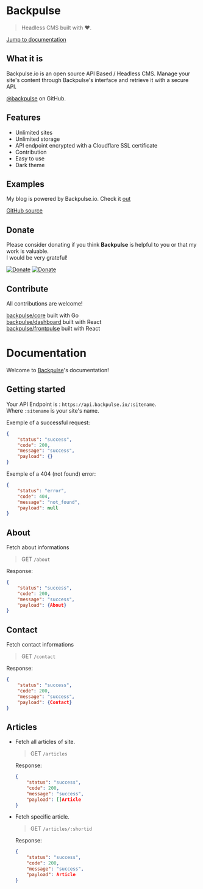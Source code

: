 # Backpulse

> Headless CMS built with ❤.

[Jump to documentation](#documentation)

## What it is

Backpulse.io is an open source API Based / Headless CMS. Manage your site's content through Backpulse's interface and retrieve it with a secure API.

[@backpulse](https://github.com/backpulse) on GitHub.

## Features

- Unlimited sites
- Unlimited storage
- API endpoint encrypted with a Cloudflare SSL certificate
- Contribution
- Easy to use
- Dark theme

## Examples

My blog is powered by Backpulse.io. Check it [out](https://blog.aureleoules.com)

[GitHub source](https://github.com/aureleoules/blog)

## Donate

Please consider donating if you think **Backpulse** is helpful to you or that my work is valuable.  
I would be very grateful!  
  
[![Donate](https://img.shields.io/badge/Donate-Crypto-blue.svg)](https://commerce.coinbase.com/checkout/b4d64264-dda8-41d0-9f15-0843f969fa79)
[![Donate](https://img.shields.io/badge/Donate-PayPal-green.svg)](https://www.paypal.me/aureleoules)

## Contribute

All contributions are welcome!  

[backpulse/core](https://github.com/backpulse/core) built with Go  
[backpulse/dashboard](https://github.com/backpulse/dashboard) built with React  
[backpulse/frontpulse](https://github.com/backpulse/frontpulse) built with React  

# Documentation
Welcome to [Backpulse](https://www.backpulse.io)'s documentation!

## Getting started

Your API Endpoint is : `https://api.backpulse.io/:sitename`.  
Where `:sitename` is your site's name.

Exemple of a successful request:
```json
{
    "status": "success",
    "code": 200,
    "message": "success",
    "payload": {}
}
```

Exemple of a 404 (not found) error:
```json
{
    "status": "error",
    "code": 404,
    "message": "not_found",
    "payload": null
}
```

## About
Fetch about informations  
> GET `/about`  

Response:
```json
{
    "status": "success",
    "code": 200,
    "message": "success",
    "payload": {About}
}
```

## Contact
Fetch contact informations
> GET `/contact`

Response:
```json
{
    "status": "success",
    "code": 200,
    "message": "success",
    "payload": {Contact}
}
```

## Articles
* Fetch all articles of site. 
    > GET `/articles`  

    Response:
    ```json
    {
        "status": "success",
        "code": 200,
        "message": "success",
        "payload": []Article
    }
    ```

* Fetch specific article.
    > GET `/articles/:shortid`

    Response:
    ```json
    {
        "status": "success",
        "code": 200,
        "message": "success",
        "payload": Article
    }
    ```